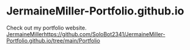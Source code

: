 # JermaineMiller-Portfolio.github.io
Check out my portfolio website.
[JermaineMiller](https://github.com/SoloBot2341/JermaineMiller-Portfolio.github.io/tree/main)https://github.com/SoloBot2341/JermaineMiller-Portfolio.github.io/tree/main/Portfolio
